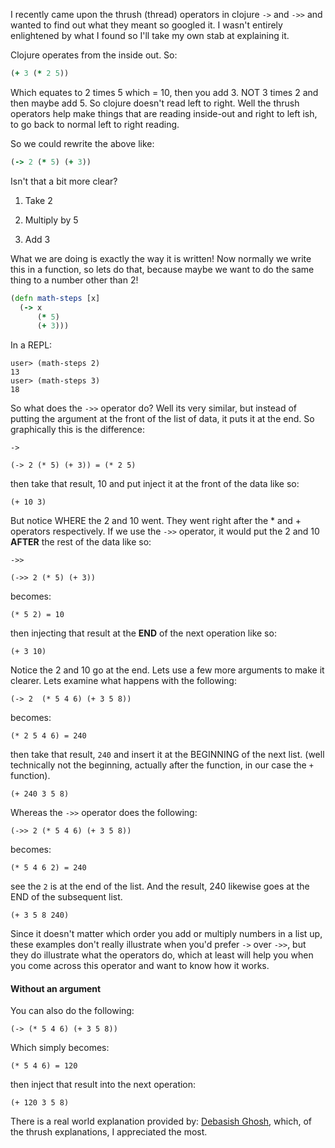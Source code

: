 I recently came upon the thrush (thread) operators in clojure `->` and
`->>` and wanted to find out what they meant so googled it.  I wasn't
entirely enlightened by what I found so I'll take my own stab at
explaining it.

Clojure operates from the inside out.  So:

```clojure
(+ 3 (* 2 5))
```

Which equates to 2 times 5 which = 10, then you add 3.  NOT 3 times 2
and then maybe add 5.  So clojure doesn't read left to right.  Well
the thrush operators help make things that are reading inside-out and
right to left ish, to go back to normal left to right reading.

So we could rewrite the above like:

```clojure
(-> 2 (* 5) (+ 3))
```

Isn't that a bit more clear?

1. Take 2

1. Multiply by 5

1. Add 3

What we are doing is exactly the way it is written!  Now normally we
write this in a function, so lets do that, because maybe we want to do
the same thing to a number other than 2!

```clojure
(defn math-steps [x]
  (-> x
      (* 5)
      (+ 3)))
```      

In a REPL:

```
user> (math-steps 2)
13
user> (math-steps 3)
18
```

So what does the `->>` operator do?  Well its very similar, but
instead of putting the argument at the front of the list of data, it
puts it at the end.  So graphically this is the difference:

`->`

    (-> 2 (* 5) (+ 3)) = (* 2 5)

then take that result, 10 and put inject it at the front of the data
like so:

    (+ 10 3)
    
But notice WHERE the 2 and 10 went.  They went right after the * and +
operators respectively.  If we use the `->>` operator, it would put
the 2 and 10 **AFTER** the rest of the data like so:

`->>`

    (->> 2 (* 5) (+ 3))
    
becomes:    
    
    (* 5 2) = 10

then injecting that result at the **END** of the next operation like
so: 

    (+ 3 10)

Notice the 2 and 10 go at the end.  Lets use a few more arguments to
make it clearer.  Lets examine what happens with the following:

    (-> 2  (* 5 4 6) (+ 3 5 8))
    
becomes:    
    
    (* 2 5 4 6) = 240

then take that result, `240` and insert it at the BEGINNING of the
next list.  (well technically not the beginning, actually after the
function, in our case the `+` function).

    (+ 240 3 5 8)
    
Whereas the `->>` operator does the following:    
    
    (->> 2 (* 5 4 6) (+ 3 5 8))
    
becomes:    
    
    (* 5 4 6 2) = 240
    
see the `2` is at the end of the list.  And the result, 240 likewise
goes at the END of the subsequent list.
    
    (+ 3 5 8 240)

Since it doesn't matter which order you add or multiply numbers in a
list up, these examples don't really illustrate when you'd prefer `->`
over `->>`, but they do illustrate what the operators do, which at
least will help you when you come across this operator and want to
know how it works.

#### Without an argument

You can also do the following:

    (-> (* 5 4 6) (+ 3 5 8))
    
Which simply becomes:

    (* 5 4 6) = 120

then inject that result into the next operation:

    (+ 120 3 5 8)
    
There is a real world explanation provided by: [Debasish
Ghosh](http://debasishg.blogspot.com/2010/04/thrush-in-clojure.html),
which, of the thrush explanations, I appreciated the most.